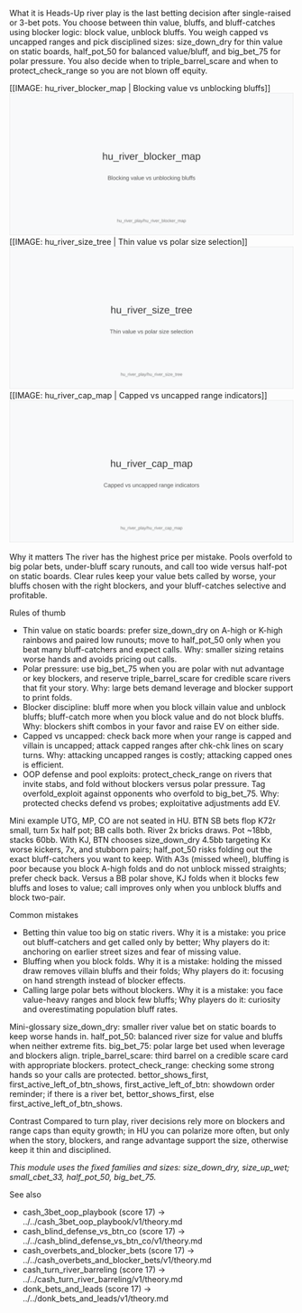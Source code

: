 What it is
Heads-Up river play is the last betting decision after single-raised or 3-bet pots. You choose between thin value, bluffs, and bluff-catches using blocker logic: block value, unblock bluffs. You weigh capped vs uncapped ranges and pick disciplined sizes: size_down_dry for thin value on static boards, half_pot_50 for balanced value/bluff, and big_bet_75 for polar pressure. You also decide when to triple_barrel_scare and when to protect_check_range so you are not blown off equity.

[[IMAGE: hu_river_blocker_map | Blocking value vs unblocking bluffs]]
![Blocking value vs unblocking bluffs](images/hu_river_blocker_map.svg)
[[IMAGE: hu_river_size_tree | Thin value vs polar size selection]]
![Thin value vs polar size selection](images/hu_river_size_tree.svg)
[[IMAGE: hu_river_cap_map | Capped vs uncapped range indicators]]
![Capped vs uncapped range indicators](images/hu_river_cap_map.svg)

Why it matters
The river has the highest price per mistake. Pools overfold to big polar bets, under-bluff scary runouts, and call too wide versus half-pot on static boards. Clear rules keep your value bets called by worse, your bluffs chosen with the right blockers, and your bluff-catches selective and profitable.

Rules of thumb

* Thin value on static boards: prefer size_down_dry on A-high or K-high rainbows and paired low runouts; move to half_pot_50 only when you beat many bluff-catchers and expect calls. Why: smaller sizing retains worse hands and avoids pricing out calls.
* Polar pressure: use big_bet_75 when you are polar with nut advantage or key blockers, and reserve triple_barrel_scare for credible scare rivers that fit your story. Why: large bets demand leverage and blocker support to print folds.
* Blocker discipline: bluff more when you block villain value and unblock bluffs; bluff-catch more when you block value and do not block bluffs. Why: blockers shift combos in your favor and raise EV on either side.
* Capped vs uncapped: check back more when your range is capped and villain is uncapped; attack capped ranges after chk-chk lines on scary turns. Why: attacking uncapped ranges is costly; attacking capped ones is efficient.
* OOP defense and pool exploits: protect_check_range on rivers that invite stabs, and fold without blockers versus polar pressure. Tag overfold_exploit against opponents who overfold to big_bet_75. Why: protected checks defend vs probes; exploitative adjustments add EV.

Mini example
UTG, MP, CO are not seated in HU. BTN SB bets flop K72r small, turn 5x half pot; BB calls both. River 2x bricks draws. Pot ~18bb, stacks 60bb. With KJ, BTN chooses size_down_dry 4.5bb targeting Kx worse kickers, 7x, and stubborn pairs; half_pot_50 risks folding out the exact bluff-catchers you want to keep. With A3s (missed wheel), bluffing is poor because you block A-high folds and do not unblock missed straights; prefer check back. Versus a BB polar shove, KJ folds when it blocks few bluffs and loses to value; call improves only when you unblock bluffs and block two-pair.

Common mistakes

* Betting thin value too big on static rivers. Why it is a mistake: you price out bluff-catchers and get called only by better; Why players do it: anchoring on earlier street sizes and fear of missing value.
* Bluffing when you block folds. Why it is a mistake: holding the missed draw removes villain bluffs and their folds; Why players do it: focusing on hand strength instead of blocker effects.
* Calling large polar bets without blockers. Why it is a mistake: you face value-heavy ranges and block few bluffs; Why players do it: curiosity and overestimating population bluff rates.

Mini-glossary
size_down_dry: smaller river value bet on static boards to keep worse hands in.
half_pot_50: balanced river size for value and bluffs when neither extreme fits.
big_bet_75: polar large bet used when leverage and blockers align.
triple_barrel_scare: third barrel on a credible scare card with appropriate blockers.
protect_check_range: checking some strong hands so your calls are protected.
bettor_shows_first, first_active_left_of_btn_shows, first_active_left_of_btn: showdown order reminder; if there is a river bet, bettor_shows_first, else first_active_left_of_btn_shows.

Contrast
Compared to turn play, river decisions rely more on blockers and range caps than equity growth; in HU you can polarize more often, but only when the story, blockers, and range advantage support the size, otherwise keep it thin and disciplined.

_This module uses the fixed families and sizes: size_down_dry, size_up_wet; small_cbet_33, half_pot_50, big_bet_75._

See also
- cash_3bet_oop_playbook (score 17) -> ../../cash_3bet_oop_playbook/v1/theory.md
- cash_blind_defense_vs_btn_co (score 17) -> ../../cash_blind_defense_vs_btn_co/v1/theory.md
- cash_overbets_and_blocker_bets (score 17) -> ../../cash_overbets_and_blocker_bets/v1/theory.md
- cash_turn_river_barreling (score 17) -> ../../cash_turn_river_barreling/v1/theory.md
- donk_bets_and_leads (score 17) -> ../../donk_bets_and_leads/v1/theory.md